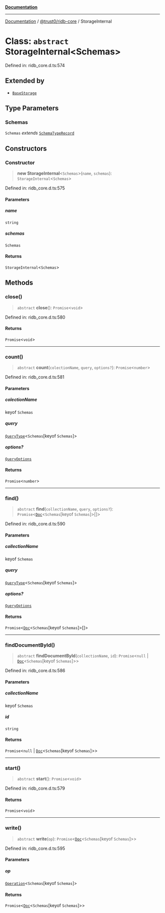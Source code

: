 [**Documentation**](../../../README.md)

***

[Documentation](../../../README.md) / [@trust0/ridb-core](../README.md) / StorageInternal

# Class: `abstract` StorageInternal\<Schemas\>

Defined in: ridb\_core.d.ts:574

## Extended by

- [`BaseStorage`](BaseStorage.md)

## Type Parameters

### Schemas

`Schemas` *extends* [`SchemaTypeRecord`](../type-aliases/SchemaTypeRecord.md)

## Constructors

### Constructor

> **new StorageInternal**\<`Schemas`\>(`name`, `schemas`): `StorageInternal`\<`Schemas`\>

Defined in: ridb\_core.d.ts:575

#### Parameters

##### name

`string`

##### schemas

`Schemas`

#### Returns

`StorageInternal`\<`Schemas`\>

## Methods

### close()

> `abstract` **close**(): `Promise`\<`void`\>

Defined in: ridb\_core.d.ts:580

#### Returns

`Promise`\<`void`\>

***

### count()

> `abstract` **count**(`colectionName`, `query`, `options?`): `Promise`\<`number`\>

Defined in: ridb\_core.d.ts:581

#### Parameters

##### colectionName

keyof `Schemas`

##### query

[`QueryType`](../type-aliases/QueryType.md)\<`Schemas`\[keyof `Schemas`\]\>

##### options?

[`QueryOptions`](../type-aliases/QueryOptions.md)

#### Returns

`Promise`\<`number`\>

***

### find()

> `abstract` **find**(`collectionName`, `query`, `options?`): `Promise`\<[`Doc`](../type-aliases/Doc.md)\<`Schemas`\[keyof `Schemas`\]\>[]\>

Defined in: ridb\_core.d.ts:590

#### Parameters

##### collectionName

keyof `Schemas`

##### query

[`QueryType`](../type-aliases/QueryType.md)\<`Schemas`\[keyof `Schemas`\]\>

##### options?

[`QueryOptions`](../type-aliases/QueryOptions.md)

#### Returns

`Promise`\<[`Doc`](../type-aliases/Doc.md)\<`Schemas`\[keyof `Schemas`\]\>[]\>

***

### findDocumentById()

> `abstract` **findDocumentById**(`collectionName`, `id`): `Promise`\<`null` \| [`Doc`](../type-aliases/Doc.md)\<`Schemas`\[keyof `Schemas`\]\>\>

Defined in: ridb\_core.d.ts:586

#### Parameters

##### collectionName

keyof `Schemas`

##### id

`string`

#### Returns

`Promise`\<`null` \| [`Doc`](../type-aliases/Doc.md)\<`Schemas`\[keyof `Schemas`\]\>\>

***

### start()

> `abstract` **start**(): `Promise`\<`void`\>

Defined in: ridb\_core.d.ts:579

#### Returns

`Promise`\<`void`\>

***

### write()

> `abstract` **write**(`op`): `Promise`\<[`Doc`](../type-aliases/Doc.md)\<`Schemas`\[keyof `Schemas`\]\>\>

Defined in: ridb\_core.d.ts:595

#### Parameters

##### op

[`Operation`](../type-aliases/Operation.md)\<`Schemas`\[keyof `Schemas`\]\>

#### Returns

`Promise`\<[`Doc`](../type-aliases/Doc.md)\<`Schemas`\[keyof `Schemas`\]\>\>
